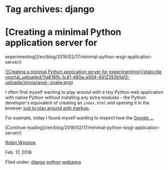 





# Tag archives: django





#  [Creating a minimal Python application server for
experimenting](/en/blog/2016/02/17/minimal-python-wsgi-application-server/)

[ ![Creating a minimal Python application server for experimenting](/static/de
vportal_uploaded/1fa616fb-1c41-480a-a504-4412353b1af3-uploads/zinnia/wsgi-
snake.png) ](/en/blog/2016/02/17/minimal-python-wsgi-application-server/)

I often find myself wanting to play around with a tiny Python web application
with native Python without installing any extra modules - the Python
developer's equivalent of creating an `index.html` and opening it in the
browser [just to play around with
markup](http://www.yourhtmlsource.com/myfirstsite/myfirstpage.html).

For example, today I found myself wanting to inspect how the [Google
...](https://developers.google.com/api-client-library/python/)

[Continue reading](/en/blog/2016/02/17/minimal-python-wsgi-application-
server/)

[Robin Winslow](/en/blog/authors/nottrobin/)

Feb. 17, 2016

Filed under: [django](/en/blog/tags/django/) [python](/en/blog/tags/python/)
[webapps](/en/blog/tags/webapps/)





